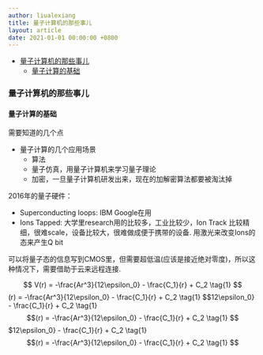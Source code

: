 ```yaml
---
author: liualexiang
title: 量子计算机的那些事儿
layout: article
date: 2021-01-01 00:00:00 +0800
---
```





- [量子计算机的那些事儿](#量子计算机的那些事儿)
  - [量子计算的基础](#量子计算的基础)
### 量子计算机的那些事儿
#### 量子计算的基础

需要知道的几个点
* 量子计算的几个应用场景
  * 算法
  * 量子仿真，用量子计算机来学习量子理论
  * 加密，一旦量子计算机研发出来，现在的加解密算法都要被淘汰掉

2016年的量子硬件：
* Superconducting loops: IBM Google在用
* Ions Tapped: 大学里research用的比较多，工业比较少，Ion Track 比较精细，很难scale，设备比较大，很难做成便于携带的设备. 用激光来改变Ions的态来产生Q bit

可以将量子态的信息写到CMOS里，但需要超低温(应该是接近绝对零度)，所以这种情况下，需要借助于云来远程连接.


$$
V(r)  = -\frac{Ar^3}{12\epsilon_0} - \frac{C_1}{r} + C_2 \tag{1}
$$(r)  = -\frac{Ar^3}{12\epsilon_0} - \frac{C_1}{r} + C_2 \tag{1}
$$12\epsilon_0} - \frac{C_1}{r} + C_2 \tag{1}
$$(r)  = -\frac{Ar^3}{12\epsilon_0} - \frac{C_1}{r} + C_2 \tag{1}
$$$12\epsilon_0} - \frac{C_1}{r} + C_2 \tag{1}
$$(r)  = -\frac{Ar^3}{12\epsilon_0} - \frac{C_1}{r} + C_2 \tag{1}
$$